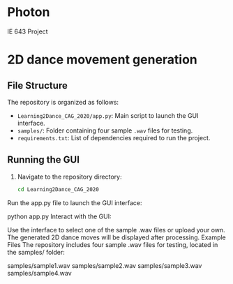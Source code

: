 # Photon
IE 643 Project

# 2D dance movement generation

 ## File Structure

The repository is organized as follows:

- `Learning2Dance_CAG_2020/app.py`: Main script to launch the GUI interface.
- `samples/`: Folder containing four sample `.wav` files for testing.
- `requirements.txt`: List of dependencies required to run the project.

## Running the GUI

1. Navigate to the repository directory:
   ```bash
   cd Learning2Dance_CAG_2020
Run the app.py file to launch the GUI interface:


python app.py
Interact with the GUI:

Use the interface to select one of the sample .wav files or upload your own.
The generated 2D dance moves will be displayed after processing.
Example Files
The repository includes four sample .wav files for testing, located in the samples/ folder:

samples/sample1.wav
samples/sample2.wav
samples/sample3.wav
samples/sample4.wav
